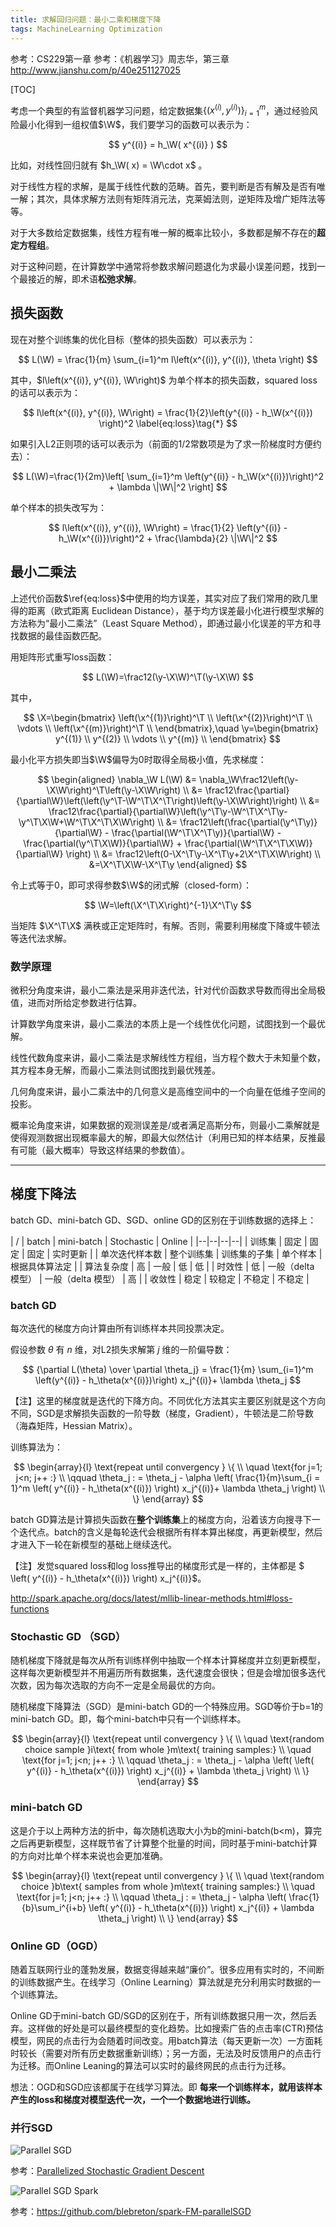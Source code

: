 ```yaml
---
title: 求解回归问题：最小二乘和梯度下降
tags: MachineLearning Optimization
---
```


参考：CS229第一章
参考：《机器学习》周志华，第三章
http://www.jianshu.com/p/40e251127025

[TOC]

$$\newcommand{\T}{\mathsf{T}}
\newcommand{\X}{\boldsymbol{X}}
\newcommand{\x}{\boldsymbol{x}}
\newcommand{\y}{\boldsymbol{y}}
\newcommand{\W}{\boldsymbol{\theta}}
\newcommand{\tr}{\mathrm{tr}}$$

考虑一个典型的有监督机器学习问题，给定数据集$\left\{(x^{(i)}, y^{(i)})\right\}_{i=1}^m$，通过经验风险最小化得到一组权值$\W$，我们要学习的函数可以表示为：

$$
y^{(i)} = h_\W( x^{(i)} )
$$

比如，对线性回归就有 $h_\W( x) = \W\cdot x$ 。

对于线性方程的求解，是属于线性代数的范畴。首先，要判断是否有解及是否有唯一解；其次，具体求解方法则有矩阵消元法，克莱姆法则，逆矩阵及增广矩阵法等等。

对于大多数给定数据集，线性方程有唯一解的概率比较小，多数都是解不存在的**超定方程组**。

对于这种问题，在计算数学中通常将参数求解问题退化为求最小误差问题，找到一个最接近的解，即术语**松弛求解**。

## 损失函数

现在对整个训练集的优化目标（整体的损失函数）可以表示为：

$$
L(\W) = \frac{1}{m} \sum_{i=1}^m l\left(x^{(i)}, y^{(i)}, \theta \right)
$$

其中，$l\left(x^{(i)}, y^{(i)}, \W\right)$ 为单个样本的损失函数，squared loss的话可以表示为：

$$
l\left(x^{(i)}, y^{(i)}, \W\right) = \frac{1}{2}\left(y^{(i)} - h_\W(x^{(i)}) \right)^2 \label{eq:loss}\tag{*}
$$

如果引入L2正则项的话可以表示为（前面的1/2常数项是为了求一阶梯度时方便约去）：

$$
L(\W)=\frac{1}{2m}\left[ \sum_{i=1}^m \left(y^{(i)} - h_\W(x^{(i)})\right)^2 + \lambda \|\W\|^2 \right]
$$

单个样本的损失改写为：

$$
l\left(x^{(i)}, y^{(i)}, \W\right) = \frac{1}{2} \left(y^{(i)} - h_\W(x^{(i)})\right)^2 + \frac{\lambda}{2} \|\W\|^2
$$

## 最小二乘法

上述代价函数$\ref{eq:loss}$中使用的均方误差，其实对应了我们常用的欧几里得的距离（欧式距离 Euclidean Distance），基于均方误差最小化进行模型求解的方法称为“最小二乘法”（Least Square Method），即通过最小化误差的平方和寻找数据的最佳函数匹配。

用矩阵形式重写loss函数：

$$
L(\W)=\frac12(\y-\X\W)^\T(\y-\X\W)
$$

其中，

$$
\X=\begin{bmatrix}
\left(\x^{(1)}\right)^\T \\
\left(\x^{(2)}\right)^\T \\
\vdots \\
\left(\x^{(m)}\right)^\T \\
\end{bmatrix},\quad
\y=\begin{bmatrix}
y^{(1)} \\
y^{(2)} \\
\vdots \\
y^{(m)} \\
\end{bmatrix}
$$

最小化平方损失即当$\W$偏导为0时取得全局极小值，先求梯度：

$$
\begin{aligned}
\nabla_\W L(\W) &= \nabla_\W\frac12\left(\y-\X\W\right)^\T\left(\y-\X\W\right) \\
&= \frac12\frac{\partial}{\partial\W}\left(\left(\y^\T-\W^\T\X^\T\right)\left(\y-\X\W\right)\right) \\
&= \frac12\frac{\partial}{\partial\W}\left(\y^\T\y-\W^\T\X^\T\y-\y^\T\X\W+\W^\T\X^\T\X\W\right) \\
&= \frac12\left(\frac{\partial(\y^\T\y)}{\partial\W} - \frac{\partial(\W^\T\X^\T\y)}{\partial\W} - \frac{\partial(\y^\T\X\W)}{\partial\W} + \frac{\partial(\W^\T\X^\T\X\W)}{\partial\W} \right) \\
&= \frac12\left(0-\X^\T\y-\X^\T\y+2\X^\T\X\W\right) \\
&=\X^\T\X\W-\X^\T\y
\end{aligned}
$$

令上式等于0，即可求得参数$\W$的闭式解（closed-form）：

$$
\W=\left(\X^\T\X\right)^{-1}\X^\T\y
$$

当矩阵 $\X^\T\X$ 满秩或正定矩阵时，有解。否则，需要利用梯度下降或牛顿法等迭代法求解。

### 数学原理

微积分角度来讲，最小二乘法是采用非迭代法，针对代价函数求导数而得出全局极值，进而对所给定参数进行估算。

计算数学角度来讲，最小二乘法的本质上是一个线性优化问题，试图找到一个最优解。

线性代数角度来讲，最小二乘法是求解线性方程组，当方程个数大于未知量个数，其方程本身无解，而最小二乘法则试图找到最优残差。

几何角度来讲，最小二乘法中的几何意义是高维空间中的一个向量在低维子空间的投影。

概率论角度来讲，如果数据的观测误差是/或者满足高斯分布，则最小二乘解就是使得观测数据出现概率最大的解，即最大似然估计（利用已知的样本结果，反推最有可能（最大概率）导致这样结果的参数值）。

----

## 梯度下降法

batch GD、mini-batch GD、SGD、online GD的区别在于训练数据的选择上：

| / | batch  |   mini-batch   | Stochastic  |  Online |
|--|--|--|--|
| 训练集  |  固定 |   固定 |   固定  |  实时更新 |
| 单次迭代样本数  |  整个训练集  |  训练集的子集  |  单个样本  |  根据具体算法定 |
| 算法复杂度 |   高  |  一般  |  低  |  低 |
| 时效性  |  低  |  一般（delta 模型） |   一般（delta 模型） |   高 |
| 收敛性  |  稳定  |  较稳定  |  不稳定  |  不稳定 |

### batch GD

每次迭代的梯度方向计算由所有训练样本共同投票决定。

假设参数 $\theta$ 有 $n$ 维，对L2损失求解第 $j$ 维的一阶偏导数：

$$
{\partial L(\theta) \over \partial \theta_j} =
    \frac{1}{m} \sum_{i=1}^m \left(y^{(i)} - h_\theta(x^{(i)})\right) x_j^{(i)}+ \lambda \theta_j
$$

【注】这里的梯度就是迭代的下降方向。不同优化方法其实主要区别就是这个方向不同，SGD是求解损失函数的一阶导数（梯度，Gradient），牛顿法是二阶导数（海森矩阵，Hessian Matrix）。

训练算法为：

$$
\begin{array}{l}
\text{repeat until convergency } \{ \\
\quad \text{for j=1; j<n; j++ :} \\
\qquad \theta_j : = \theta_j  - \alpha \left(
    \frac{1}{m}\sum_{i = 1}^m \left(  y^{(i)} - h_\theta(x^{(i)})  \right) x_j^{(i)}+ \lambda \theta_j \right) \\
\}
\end{array}
$$

batch GD算法是计算损失函数在**整个训练集**上的梯度方向，沿着该方向搜寻下一个迭代点。batch的含义是每轮迭代会根据所有样本算出梯度，再更新模型，然后才进入下一轮在新模型的基础上继续迭代。

【注】发觉squared loss和log loss推导出的梯度形式是一样的，主体都是 $ \left(  y^{(i)} - h_\theta(x^{(i)})  \right) x_j^{(i)}$。

http://spark.apache.org/docs/latest/mllib-linear-methods.html#loss-functions


###  Stochastic GD （SGD）

随机梯度下降就是每次从所有训练样例中抽取一个样本计算梯度并立刻更新模型，这样每次更新模型并不用遍历所有数据集，迭代速度会很快；但是会增加很多迭代次数，因为每次选取的方向不一定是全局最优的方向。

随机梯度下降算法（SGD）是mini-batch GD的一个特殊应用。SGD等价于b=1的mini-batch GD。即，每个mini-batch中只有一个训练样本。

$$
\begin{array}{l}
\text{repeat until convergency }  \{ \\
\quad \text{random choice sample }i\text{ from whole }m\text{ training samples:} \\
\quad \text{for j=1; j<n; j++ :} \\
\qquad \theta_j : = \theta_j  - \alpha \left(
      \left(  y^{(i)} - h_\theta(x^{(i)})  \right) x_j^{(i)} + \lambda \theta_j \right) \\
\}
\end{array}
$$


### mini-batch GD

这是介于以上两种方法的折中，每次随机选取大小为b的mini-batch(b<m)，算完之后再更新模型，这样既节省了计算整个批量的时间，同时基于mini-batch计算的方向对比单个样本来说也会更加准确。

$$
\begin{array}{l}
\text{repeat until convergency }  \{ \\
\quad \text{random choice }b\text{ samples from whole }m\text{ training samples:} \\
\quad \text{for j=1; j<n; j++ :} \\
\qquad \theta_j : = \theta_j  - \alpha \left(
    \frac{1}{b}\sum_i^{i+b} \left(  y^{(i)} - h_\theta(x^{(i)})  \right) x_j^{(i)} + \lambda \theta_j \right) \\
\}
\end{array}
$$

### Online GD（OGD）

随着互联网行业的蓬勃发展，数据变得越来越“廉价”。很多应用有实时的，不间断的训练数据产生。在线学习（Online Learning）算法就是充分利用实时数据的一个训练算法。

Online GD于mini-batch GD/SGD的区别在于，所有训练数据只用一次，然后丢弃。这样做的好处是可以最终模型的变化趋势。比如搜索广告的点击率(CTR)预估模型，网民的点击行为会随着时间改变。用batch算法（每天更新一次）一方面耗时较长（需要对所有历史数据重新训练）；另一方面，无法及时反馈用户的点击行为迁移。而Online Leaning的算法可以实时的最终网民的点击行为迁移。

想法：OGD和SGD应该都属于在线学习算法。即 **每来一个训练样本，就用该样本产生的loss和梯度对模型迭代一次，一个一个数据地进行训练。**

### 并行SGD

![Parallel SGD](http://image.jqian.net/sgd_parallel.png)


 参考：[Parallelized Stochastic Gradient Descent](https://papers.nips.cc/paper/4006-parallelized-stochastic-gradient-descent.pdf)

![Parallel SGD Spark](http://image.jqian.net/sgd_parallel_spark.png)

参考：https://github.com/blebreton/spark-FM-parallelSGD
